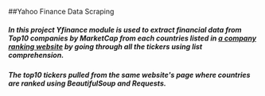 ##Yahoo Finance Data Scraping

##### In this project Yfinance module is used to extract financial data from Top10 companies by MarketCap from each countries listed in <a href=https://companiesmarketcap.com/> a company ranking website</a> by going through all the tickers using list comprehension.
##### The top10 tickers pulled from the same website's page where countries are ranked using BeautifulSoup and Requests.
